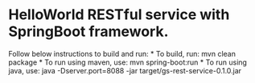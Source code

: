 HelloWorld RESTful service with SpringBoot framework.
===================
Follow below instructions to build and run:
	* To build, run: mvn clean package
	* To run using maven, use: mvn spring-boot:run
	* To run using java, use: java -Dserver.port=8088 -jar target/gs-rest-service-0.1.0.jar